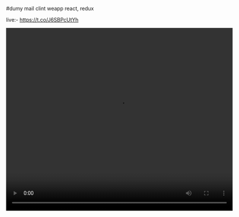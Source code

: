 #dumy mail clint weapp react, redux

live:- https://t.co/J6SBPcUtYh

<video width="620" height="500" autoplay>
  <source src="./1.m4v" type="video/mp4">
  
  Your browser does not support the video tag.
</video>
